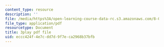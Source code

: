 ```yaml
---
content_type: resource
description: ''
file: /media/https%3A/open-learning-course-data-rc.s3.amazonaws.com/8-04-quantum-physics-i-spring-2016/eccc424f4e7cdd7d9f7eca2968b37bfb_J2ltXyByPJA.pdf
file_type: application/pdf
resourcetype: Document
title: 3play pdf file
uid: eccc424f-4e7c-dd7d-9f7e-ca2968b37bfb
---
```

